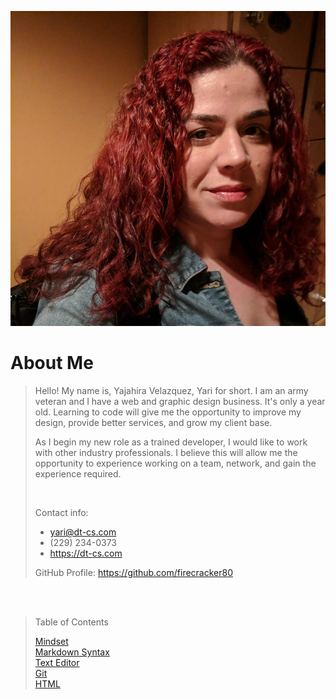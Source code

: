 ![Yajahira Velazquez](273503247_10157974405905378_3031927852237666823_n.jpg "Yari")

# About Me 

> Hello! My name is, Yajahira Velazquez, Yari for short. I am an army veteran and I have a web and graphic design business. It's only a year old. Learning to code will give me the opportunity to improve my design, provide better services, and grow my client base.
>
> As I begin my new role as a trained developer, I would like to work with other industry professionals. I believe this will allow me the opportunity to experience working on a team, network, and gain the experience required.
>
> <br/>
>
> Contact info:
> - yari@dt-cs.com
> - (229) 234-0373
> - <https://dt-cs.com> 
>
> GitHub Profile: <https://github.com/firecracker80>

<br/><br/>
>Table of Contents
>
>[Mindset](mindset.md) <br/>
[Markdown Syntax](markdown.md) <br/>
[Text Editor](editors.md)<br/>
[Git](git.md)<br/>
[HTML](html.md)
